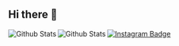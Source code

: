 ## Hi there 👋
<img
        align="left"
        src="https://github-readme-stats.vercel.app/api?username=ThailaSchmidt&theme=dracula&hide_border=false&include_all_commits=true"
        alt="Github Stats"
      />
      <img
        align="left"
        src="https://github-readme-stats.vercel.app/api/top-langs/?username=ThailaSchmidt&theme=dracula&hide_border=false&include_all_commits=true&count_private=true&layout=compact"
        alt="Github Stats"
      />
    </td>
  </tr>
</table>

[![Instagram Badge](https://img.shields.io/badge/Instagram-E4405F?style=for-the-badge&logo=instagram&logoColor=white)](https://www.instagram.com/)

